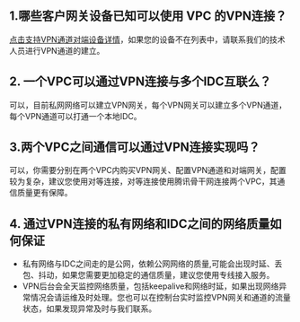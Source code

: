 ## 1.哪些客户网关设备已知可以使用 VPC 的VPN连接？
[点击支持VPN通道对端设备详情](https://www.qcloud.com/help/VPN%E9%80%9A%E9%81%93%E5%BB%BA%E7%AB%8B%E7%9B%AE%E5%89%8D%E6%94%AF%E6%8C%81%E5%93%AA%E4%BA%9B%E8%AE%BE%E5%A4%87)，如果您的设备不在列表中，请联系我们的技术人员进行VPN通道的建立。

## 2. 一个VPC可以通过VPN连接与多个IDC互联么？
可以，目前私网网络可以建立VPN网关，每个VPN网关可以建立多个VPN通道，每个VPN通道可以打通一个本地IDC。

## 3.两个VPC之间通信可以通过VPN连接实现吗？
可以，你需要分别在两个VPC内购买VPN网关、配置VPN通道和对端网关，配置较为复杂，建议您使用对等连接，对等连接使用腾讯骨干网连接两个VPC，其通信质量更有保障。

## 4. 通过VPN连接的私有网络和IDC之间的网络质量如何保证
- 私有网络与IDC之间走的是公网，依赖公网网络的质量,可能会出现时延、丢包、抖动，如果您需要更加稳定的通信质量，建议您使用专线接入服务。
- VPN后台会全天监控网络质量，包括keepalive和网络时延，如果出现网络异常情况会请运维及时处理。您也可以在控制台实时监控VPN网关和通道的流量状态，如果发现异常及时与我们联系。